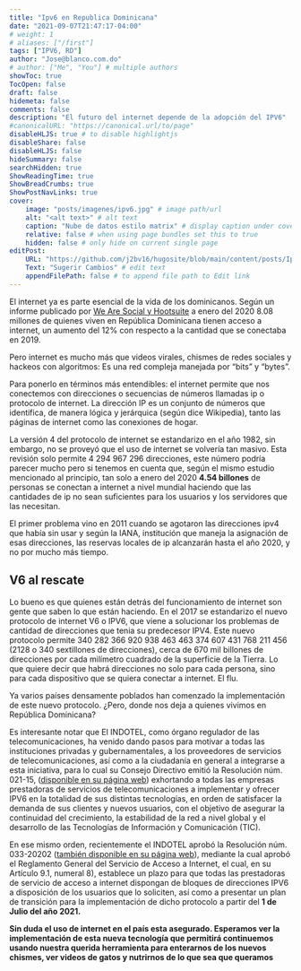```yaml
---
title: "Ipv6 en Republica Dominicana"
date: "2021-09-07T21:47:17-04:00"
# weight: 1
# aliases: ["/first"]
tags: ["IPV6, RD"]
author: "Jose@blanco.com.do"
# author: ["Me", "You"] # multiple authors
showToc: true
TocOpen: false
draft: false
hidemeta: false
comments: false
description: "El futuro del internet depende de la adopción del IPV6"
#canonicalURL: "https://canonical.url/to/page"
disableHLJS: true # to disable highlightjs
disableShare: false
disableHLJS: false
hideSummary: false
searchHidden: true
ShowReadingTime: true
ShowBreadCrumbs: true
ShowPostNavLinks: true
cover:
    image: "posts/imagenes/ipv6.jpg" # image path/url
    alt: "<alt text>" # alt text
    caption: "Nube de datos estilo matrix" # display caption under cover
    relative: false # when using page bundles set this to true
    hidden: false # only hide on current single page
editPost:
    URL: "https://github.com/j2bv16/hugosite/blob/main/content/posts/Ipv6-En-Republica-Dominicana.md"
    Text: "Sugerir Cambios" # edit text
    appendFilePath: false # to append file path to Edit link
---
```




El internet ya es parte esencial de la vida de los dominicanos. Según un informe publicado por [We Are Social y Hootsuite](https://datareportal.com/reports/digital-2020-dominican-republic) a enero del 2020 8.08 millones de quienes viven en República Dominicana tienen acceso a internet, un aumento del 12% con respecto a la cantidad que se conectaba en 2019.

Pero internet es mucho más que videos virales, chismes de redes sociales y hackeos con algoritmos: Es una red compleja manejada por “bits” y “bytes”.

Para ponerlo en términos más entendibles: el internet permite que nos conectemos con direcciones o secuencias de números llamadas ip o protocolo de internet. La dirección IP es un conjunto de números que identifica, de manera lógica y jerárquica (según dice Wikipedia), tanto las páginas de internet como las conexiones de hogar.

La versión 4 del protocolo de internet se estandarizo en el año 1982, sin embargo, no se proveyó que el uso de internet se volvería tan masivo. Esta revisión solo permite 4 294 967 296 direcciones, este número podría parecer mucho pero si tenemos en cuenta que, según el mismo estudio mencionado al principio, tan solo a enero del 2020 **4.54 billones** de personas se conectan a internet a nivel mundial haciendo que las cantidades de ip no sean suficientes para los usuarios y los servidores que las necesitan.

El primer problema vino en 2011 cuando se agotaron las direcciones ipv4 que había sin usar y según la IANA, institución que maneja la asignación de esas direcciones, las reservas locales de ip alcanzarán hasta el año 2020, y no por mucho más tiempo.

## **V6 al rescate**

Lo bueno es que quienes están detrás del funcionamiento de internet son gente que saben lo que están haciendo. En el 2017 se estandarizo el nuevo protocolo de internet V6 o IPV6, que viene a solucionar los problemas de cantidad de direcciones que tenia su predecesor IPV4. Este nuevo protocolo permite 340 282 366 920 938 463 463 374 607 431 768 211 456 (2128 o 340 sextillones de direcciones), cerca de 670 mil billones de direcciones por cada milímetro cuadrado de la superficie de la Tierra. Lo que quiere decir que habrá direcciones no solo para cada persona, sino para cada dispositivo que se quiera conectar a internet. El flu.

Ya varios países densamente poblados han comenzado la implementación de este nuevo protocolo. ¿Pero, donde nos deja a quienes vivimos en República Dominicana?

Es interesante notar que El INDOTEL, como órgano regulador de las telecomunicaciones, ha venido dando pasos para motivar a todas las instituciones privadas y gubernamentales, a los proveedores de servicios de telecomunicaciones, así como a la ciudadanía en general a integrarse a esta iniciativa, para lo cual su Consejo Directivo emitió la Resolución núm. 021-15, ([disponible en su página web](https://transparencia.indotel.gob.do/media/5233/resoluci%C3%B3n-no-021-15.pdf)) exhortando a todas las empresas prestadoras de servicios de telecomunicaciones a implementar y ofrecer IPV6 en la totalidad de sus distintas tecnologías, en orden de satisfacer la demanda de sus clientes y nuevos usuarios, con el objetivo de asegurar la continuidad del crecimiento, la estabilidad de la red a nivel global y el desarrollo de las Tecnologías de Información y Comunicación (TIC).

En ese mismo orden, recientemente el INDOTEL aprobó la Resolución núm. 033-20202 ([también disponible en su página web](https://transparencia.indotel.gob.do/media/213842/res_signed_033-2020_que_aprueba_el_reglamento_general_del_servicio_de_acceso_a_internet__1__signed.pdf)), mediante la cual aprobó el Reglamento General del Servicio de Acceso a Internet, el cual, en su Artículo 9.1, numeral 8), establece un plazo para que todas las prestadoras de servicio de acceso a internet dispongan de bloques de direcciones IPV6 a disposición de los usuarios que lo soliciten, así como a presentar un plan de transición para la implementación de dicho protocolo a partir del **1 de Julio del año 2021.**

**Sin duda el uso de internet en el país esta asegurado. Esperamos ver la implementación de esta nueva tecnología que permitirá continuemos usando nuestra querida herramienta para enterarnos de los nuevos chismes, ver videos de gatos y nutrirnos de lo que sea que queramos**
